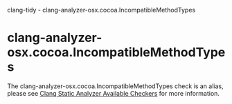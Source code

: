 clang-tidy - clang-analyzer-osx.cocoa.IncompatibleMethodTypes

</div>

<div class="meta"
http-equiv=refresh="5;URL=https://clang.llvm.org/docs/analyzer/checkers.html#osx-cocoa-incompatiblemethodtypes">

</div>

# clang-analyzer-osx.cocoa.IncompatibleMethodTypes

The clang-analyzer-osx.cocoa.IncompatibleMethodTypes check is an alias,
please see [Clang Static Analyzer Available
Checkers](https://clang.llvm.org/docs/analyzer/checkers.html#osx-cocoa-incompatiblemethodtypes)
for more information.
